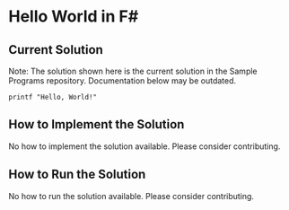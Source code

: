 # Hello World in F#

## Current Solution

Note: The solution shown here is the current solution in the Sample Programs repository. Documentation below may be outdated.

```F#
printf "Hello, World!"

```

## How to Implement the Solution

No how to implement the solution available. Please consider contributing.

## How to Run the Solution

No how to run the solution available. Please consider contributing.